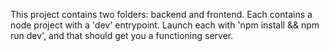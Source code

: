 This project contains two folders: backend and frontend. Each contains a node project with a 'dev' entrypoint. Launch each with 'npm install && npm run dev', and that should get you a functioning server.
